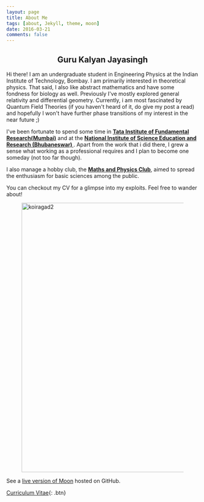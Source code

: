 ```yaml
---
layout: page
title: About Me
tags: [about, Jekyll, theme, moon]
date: 2016-03-21
comments: false
---
```

  <!-- <a href="http://taylantatli.github.io/Moon"><b>Moon</b></a>  -->
## <center>  Guru Kalyan Jayasingh </center>
Hi there!
I am an undergraduate student in Engineering Physics at the Indian Institute of Technology, Bombay. I am primarily interested in theoretical physics. That said, I also like abstract mathematics and have some fondness for biology as well. Previously I've mostly explored general relativity and differential geometry. Currently, i am most fascinated by Quantum Field Theories (if you haven't heard of it, do give my post a read) and hopefully I won't have further phase transitions of my interest in the near future ;)

I've been fortunate to spend some time in <a href="https://www.tifr.res.in"><b>Tata Institute of Fundamental Research(Mumbai)</b></a> and at the <a href="https://www.niser.ac.in"><b>National Institute of Science Education and Research (Bhubaneswar) </b></a> . Apart from the work that i did there, I grew a sense what working as a professional requires and I plan to become one someday (not too far though).

I also manage a hobby club, the <a href="http://mnp-club.github.io"><b>Maths and Physics Club</b></a>, aimed to spread the enthusiasm for basic sciences among the public.

You can checkout my CV for a glimpse into my exploits. Feel free to wander about!

<figure>
	<a data-flickr-embed="true" href="https://www.flickr.com/photos/186166047@N05/49276003318/in/dateposted-public/" title="koiragad2"><img src="https://live.staticflickr.com/65535/49276003318_cdf7467899_c.jpg" width="800" height="705" alt="koiragad2"></a>
</figure>



See a [live version of Moon](http://taylantatli.github.io/Moon) hosted on GitHub.

<!-- https://cloud.githubusercontent.com/assets/754514/14509716/61ac6c8e-01d6-11e6-879f-8308883de790.png -->
      
[Curriculum Vitae](https://github.com/TaylanTatli/Moon){: .btn}
